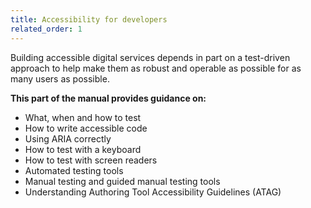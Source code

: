 ```yaml
---
title: Accessibility for developers
related_order: 1
---
```

Building accessible digital services depends in part on a test-driven approach to help make them as robust and operable as possible for as many users as possible.

**This part of the manual provides guidance on:**

* What, when and how to test
* How to write accessible code
* Using ARIA correctly
* How to test with a keyboard
* How to test with screen readers
* Automated testing tools
* Manual testing and guided manual testing tools
* Understanding Authoring Tool Accessibility Guidelines (ATAG)